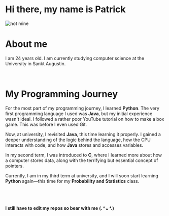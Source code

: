 
# Hi there, my name is Patrick

![not mine](https://c.tenor.com/RRhijk6pHAoAAAAd/good-morning.gif)

# About me

I am 24 years old. I am currently studying computer science at the University in Sankt Augustin.

<br/>

# My Programming Journey

For the most part of my programming journey, I learned **Python**. The very first programming language I used was **Java**, but my initial experience wasn't ideal. I followed a rather poor YouTube tutorial on how to make a box game. This was before I even used Git.

Now, at university, I revisited **Java**, this time learning it properly. I gained a deeper understanding of the logic behind the language, how the CPU interacts with code, and how **Java** stores and accesses variables.

In my second term, I was introduced to **C**, where I learned more about how a computer stores data, along with the terrifying but essential concept of pointers.

Currently, I am in my third term at university, and I will soon start learning **Python** again—this time for my **Probability and Statistics** class.

<br/>
<br/>



#### I still have to edit my repos so bear with me (. ❛ ᴗ ❛.)
